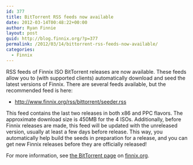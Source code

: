 ```yaml
---
id: 377
title: BitTorrent RSS feeds now available
date: 2012-03-14T00:48:22+00:00
author: Ryan Finnie
layout: post
guid: http://blog.finnix.org/?p=377
permalink: /2012/03/14/bittorrent-rss-feeds-now-available/
categories:
  - Finnix
---
```

RSS feeds of Finnix ISO BitTorrent releases are now available. These feeds allow you to (with supported clients) automatically download and seed the latest versions of Finnix. There are several feeds available, but the recommended feed is here:

  * <http://www.finnix.org/rss/bittorrent/seeder.rss>

This feed contains the last two releases in both x86 and PPC flavors. The approximate download size is 450MB for the 4 ISOs. Additionally, before Finnix releases are made, this feed will be updated with the unreleased version, usually at least a few days before release. This way, you automatically help build the seeds in preparation for a release, and you can get new Finnix releases before they are officially released! 

For more information, see [the BitTorrent page](http://www.finnix.org/BitTorrent) on [finnix.org](http://www.finnix.org/).
